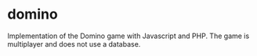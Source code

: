 # domino
Implementation of the Domino game with Javascript and PHP. The game is multiplayer and does not use a database.
